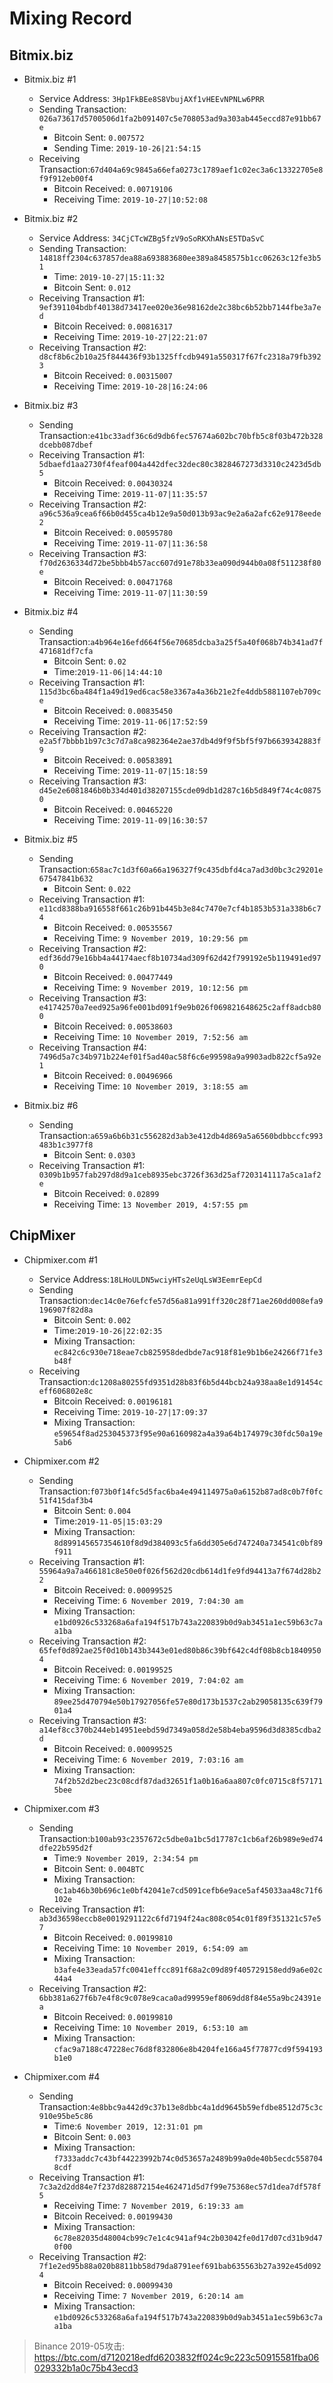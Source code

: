 # Mixing Record

## Bitmix.biz

* Bitmix.biz #1
  * Service Address: `3Hp1FkBEe8S8VbujAXf1vHEEvNPNLw6PRR`
  * Sending Transaction: `026a73617d5700506d1fa2b091407c5e708053ad9a303ab445eccd87e91bb67e`
    * Bitcoin Sent: `0.007572`
    * Sending Time: `2019-10-26|21:54:15`
  * Receiving Transaction:`67d404a69c9845a66efa0273c1789aef1c02ec3a6c13322705e8f9f912eb00f4`
    * Bitcoin Received: `0.00719106`
    * Receiving Time: `2019-10-27|10:52:08`

* Bitmix.biz #2
  * Service Address: `34CjCTcWZBg5fzV9oSoRKXhANsE5TDaSvC`
  * Sending Transaction: `14818ff2304c637857dea88a693883680ee389a8458575b1cc06263c12fe3b51`
    * Time: `2019-10-27|15:11:32`
    * Bitcoin Sent: `0.012`
  * Receiving Transaction #1: `9ef391104bdbf40138d73417ee020e36e98162de2c38bc6b52bb7144fbe3a7ed`
    * Bitcoin Received: `0.00816317`
    * Receiving Time: `2019-10-27|22:21:07`
  * Receiving Transaction #2: `d8cf8b6c2b10a25f844436f93b1325ffcdb9491a550317f67fc2318a79fb3923`
    * Bitcoin Received: `0.00315007`
    * Receiving Time: `2019-10-28|16:24:06`

* Bitmix.biz #3
  * Sending Transaction:`e41bc33adf36c6d9db6fec57674a602bc70bfb5c8f03b472b328dcebb087dbef`
  * Receiving Transaction #1: `5dbaefd1aa2730f4feaf004a442dfec32dec80c3828467273d3310c2423d5db5`
    * Bitcoin Received: `0.00430324`
    * Receiving Time: `2019-11-07|11:35:57`
  * Receiving Transaction #2: `a96c536a9cea6f66b0d455ca4b12e9a50d013b93ac9e2a6a2afc62e9178eede2`
    * Bitcoin Received: `0.00595780`
    * Receiving Time: `2019-11-07|11:36:58`
  * Receiving Transaction #3: `f70d2636334d72be5bbb4b57acc607d91e78b33ea090d944b0a08f511238f80e`
    * Bitcoin Received: `0.00471768`
    * Receiving Time: `2019-11-07|11:30:59`

* Bitmix.biz #4
  * Sending Transaction:`a4b964e16efd664f56e70685dcba3a25f5a40f068b74b341ad7f471681df7cfa`
    * Bitcoin Sent: `0.02`
    * Time:`2019-11-06|14:44:10`
  * Receiving Transaction #1: `115d3bc6ba484f1a49d19ed6cac58e3367a4a36b21e2fe4ddb5881107eb709ce`
    * Bitcoin Received: `0.00835450`
    * Receiving Time: `2019-11-06|17:52:59`
  * Receiving Transaction #2: `e2a5f7bbbb1b97c3c7d7a8ca982364e2ae37db4d9f9f5bf5f97b6639342883f9`
    * Bitcoin Received: `0.00583891`
    * Receiving Time: `2019-11-07|15:18:59`
  * Receiving Transaction #3: `d45e2e6081846b0b334d401d38207155cde09db1d287c16b5d849f74c4c08750`
    * Bitcoin Received: `0.00465220`
    * Receiving Time: `2019-11-09|16:30:57`

* Bitmix.biz #5
  * Sending Transaction:`658ac7c1d3f60a66a196327f9c435dbfd4ca7ad3d0bc3c29201e67547841b632`
    * Bitcoin Sent: `0.022`
  * Receiving Transaction #1: `e11cd8388ba916558f661c26b91b445b3e84c7470e7cf4b1853b531a338b6c74`
    * Bitcoin Received: `0.00535567`
    * Receiving Time: `9 November 2019, 10:29:56 pm`
  * Receiving Transaction #2: `edf36dd79e16bb4a44174aecf8b10734ad309f62d42f799192e5b119491ed970`
    * Bitcoin Received: `0.00477449`
    * Receiving Time: `9 November 2019, 10:12:56 pm`
  * Receiving Transaction #3: `e41742570a7eed925a96fe001bd091f9e9b026f069821648625c2aff8adcb800`
    * Bitcoin Received: `0.00538603`
    * Receiving Time: `10 November 2019, 7:52:56 am`
  * Receiving Transaction #4: `7496d5a7c34b971b224ef01f5ad40ac58f6c6e99598a9a9903adb822cf5a92e1`
    * Bitcoin Received: `0.00496966`
    * Receiving Time: `10 November 2019, 3:18:55 am`

* Bitmix.biz #6
  * Sending Transaction:`a659a6b6b31c556282d3ab3e412db4d869a5a6560bdbbccfc993483b1c3977f8`
    * Bitcoin Sent: `0.0303`
  * Receiving Transaction #1: `0309b1b957fab297d8d9a1ceb8935ebc3726f363d25af7203141117a5ca1af2e`
    * Bitcoin Received: `0.02899`
    * Receiving Time: `13 November 2019, 4:57:55 pm`

## ChipMixer

* Chipmixer.com #1
  * Service Address:`18LHoULDN5wciyHTs2eUqLsW3EemrEepCd`
  * Sending Transaction:`dec14c0e76efcfe57d56a81a991ff320c28f71ae260dd008efa9196907f82d8a`
    * Bitcoin Sent: `0.002`
    * Time:`2019-10-26|22:02:35`
    * Mixing Transaction: `ec842c6c930e718eae7cb825958dedbde7ac918f81e9b1b6e24266f71fe3b48f`
  * Receiving Transaction:`dc1208a80255fd9351d28b83f6b5d44bcb24a938aa8e1d91454ceff606802e8c`
    * Bitcoin Received: `0.00196181`
    * Receiving Time: `2019-10-27|17:09:37`
    * Mixing Transaction: `e59654f8ad253045373f95e90a6160982a4a39a64b174979c30fdc50a19e5ab6`

* Chipmixer.com #2
  * Sending Transaction:`f073b0f14fc5d5fac6ba4e494114975a0a6152b87ad8c0b7f0fc51f415daf3b4`
    * Bitcoin Sent: `0.004`
    * Time:`2019-11-05|15:03:29`
    * Mixing Transaction: `8d899145657354610f8d9d384093c5fa6dd305e6d747240a734541c0bf89f911`
  * Receiving Transaction #1: `55964a9a7a466181c8e50e0f026f562d20cdb614d1fe9fd94413a7f674d28b22`
    * Bitcoin Received: `0.00099525`
    * Receiving Time: `6 November 2019, 7:04:30 am`
    * Mixing Transaction: `e1bd0926c533268a6afa194f517b743a220839b0d9ab3451a1ec59b63c7aa1ba`
  * Receiving Transaction #2: `65fef0d892ae25f0d10b143b3443e01ed80b86c39bf642c4df08b8cb18409504`
    * Bitcoin Received: `0.00199525`
    * Receiving Time: `6 November 2019, 7:04:02 am`
    * Mixing Transaction: `89ee25d470794e50b17927056fe57e80d173b1537c2ab29058135c639f7901a4`
  * Receiving Transaction #3: `a14ef8cc370b244eb14951eebd59d7349a058d2e58b4eba9596d3d8385cdba2d`
    * Bitcoin Received: `0.00099525`
    * Receiving Time: `6 November 2019, 7:03:16 am`
    * Mixing Transaction: `74f2b52d2bec23c08cdf87dad32651f1a0b16a6aa807c0fc0715c8f571715bee`

* Chipmixer.com #3
  * Sending Transaction:`b100ab93c2357672c5dbe0a1bc5d17787c1cb6af26b989e9ed74dfe22b595d2f`
    * Time:`9 November 2019, 2:34:54 pm`
    * Bitcoin Sent: `0.004BTC`
    * Mixing Transaction: `0c1ab46b30b696c1e0bf42041e7cd5091cefb6e9ace5af45033aa48c71f6102e`
  * Receiving Transaction #1: `ab3d36598eccb8e0019291122c6fd7194f24ac808c054c01f89f351321c57e57`
    * Bitcoin Received: `0.00199810`
    * Receiving Time: `10 November 2019, 6:54:09 am`
    * Mixing Transaction: `b3afe4e33eada57fc0041effcc891f68a2c09d89f405729158edd9a6e02c44a4`
  * Receiving Transaction #2: `6bb381a627f6b7e4f8c9c078e9caca0ad99959ef8069dd8f84e55a9bc24391ea`
    * Bitcoin Received: `0.00199810`
    * Receiving Time: `10 November 2019, 6:53:10 am`
    * Mixing Transaction: `cfac9a7188c47228ec76d8f832806e8b4204fe166a45f77877cd9f594193b1e0`

* Chipmixer.com #4
  * Sending Transaction:`4e8bbc9a442d9c37b13e8dbbc4a1dd9645b59efdbe8512d75c3c910e95be5c86`
    * Time:`6 November 2019, 12:31:01 pm`
    * Bitcoin Sent: `0.003`
    * Mixing Transaction: `f7333addc7c43bf44223992b74c0d53657a2489b99a0de40b5ecdc5587048cdf`
  * Receiving Transaction #1: `7c3a2d2dd84e7f237d828872154e462471d5d7f99e75368ec57d1dea7df578f5`
    * Receiving Time: `7 November 2019, 6:19:33 am`
    * Bitcoin Received: `0.00199430`
    * Mixing Transaction: `6c78e82035d48004cb99c7e1c4c941af94c2b03042fe0d17d07cd31b9d470f00`
  * Receiving Transaction #2: `7f1e2ed95b88a020b8811bb58d79da8791eef691bab635563b27a392e45d0924`
    * Bitcoin Received: `0.00099430`
    * Receiving Time: `7 November 2019, 6:20:14 am`
    * Mixing Transaction: `e1bd0926c533268a6afa194f517b743a220839b0d9ab3451a1ec59b63c7aa1ba`


> Binance 2019-05攻击: https://btc.com/d7120218edfd6203832ff024c9c223c50915581fba06029332b1a0c75b43ecd3